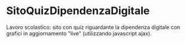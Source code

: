 # SitoQuizDipendenzaDigitale
Lavoro scolastico: sito con quiz riguardante la dipendenza digitale con grafici in aggiornamento "live" (utilizzando javascript ajax).   
